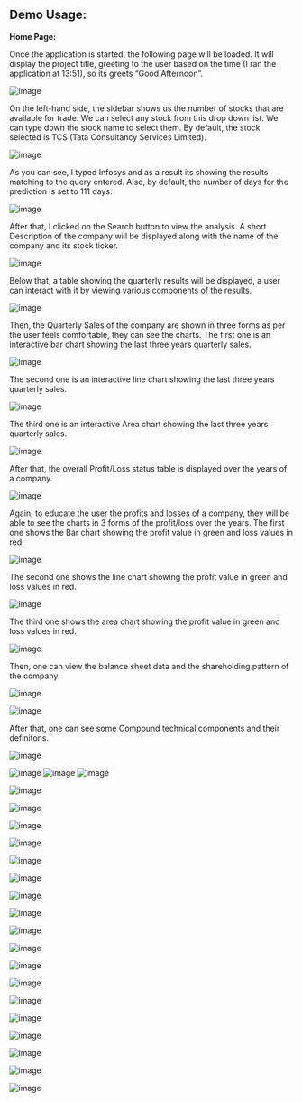 ## Demo Usage:

**Home Page:**

Once the application is started, the following page will be loaded. It will display the project title, greeting to the user based on the time (I ran the application at 13:51), so its greets “Good Afternoon”.

![image](https://github.com/RahulRoy-rsp/ASMA-A-Stock-Market-Analyser/assets/91940155/0f5e16e0-eee9-4d34-93d9-dbb1cc7b886d)

On the left-hand side, the sidebar shows us the number of stocks that are available for trade. We can select any stock from this drop down list. We can type down the stock name to select them. By default, the stock selected is TCS (Tata Consultancy Services Limited).

![image](https://github.com/RahulRoy-rsp/ASMA-A-Stock-Market-Analyser/assets/91940155/33f299e9-601f-4735-930d-e15cdb9ddd30)

As you can see, I typed Infosys and as a result its showing the results matching to the query entered. Also, by default, the number of days for the prediction is set to 111 days.

![image](https://github.com/RahulRoy-rsp/ASMA-A-Stock-Market-Analyser/assets/91940155/9dc38b5b-1ad5-418a-9425-06392fd379c4)

After that, I clicked on the Search button to view the analysis.
A short Description of the company will be displayed along with the name of the company and its stock ticker.

![image](https://github.com/RahulRoy-rsp/ASMA-A-Stock-Market-Analyser/assets/91940155/9ea428d7-6e2e-4fde-8536-da4ce2bbc924)

Below that, a table showing the quarterly results will be displayed, a user can interact with it by viewing various components of the results.

![image](https://github.com/RahulRoy-rsp/ASMA-A-Stock-Market-Analyser/assets/91940155/20f2a7c3-5727-4984-b3d4-a8140ec5c38a)

Then, the Quarterly Sales of the company are shown in three forms as per the user feels comfortable, they can see the charts.
The first one is an interactive bar chart showing the last three years quarterly sales.

![image](https://github.com/RahulRoy-rsp/ASMA-A-Stock-Market-Analyser/assets/91940155/bae7eda2-3092-46fd-b05f-21bcf7e9d9db)

The second one is an interactive line chart showing the last three years quarterly sales.

![image](https://github.com/RahulRoy-rsp/ASMA-A-Stock-Market-Analyser/assets/91940155/89f1e51e-0bba-4592-a0e6-4a18ec8007a8)

The third one is an interactive Area chart showing the last three years quarterly sales.

![image](https://github.com/RahulRoy-rsp/ASMA-A-Stock-Market-Analyser/assets/91940155/daba5ef8-0d6f-49a7-ab52-c1f2143f3903)

After that, the overall Profit/Loss status table is displayed over the years of a company.

![image](https://github.com/RahulRoy-rsp/ASMA-A-Stock-Market-Analyser/assets/91940155/a0c30a62-3fa0-4fa9-95e4-c7534ed1aa9f)

Again, to educate the user the profits and losses of a company, they will be able to see the charts in 3 forms of the profit/loss over the years.
The first one shows the Bar chart showing the profit value in green and loss values in red.

![image](https://github.com/RahulRoy-rsp/ASMA-A-Stock-Market-Analyser/assets/91940155/15ffff94-4548-4a5b-8179-7c6c88e1b028)

The second one shows the line chart showing the profit value in green and loss values in red.

![image](https://github.com/RahulRoy-rsp/ASMA-A-Stock-Market-Analyser/assets/91940155/af78a9b3-6a6e-44eb-b4cf-7376920c248b)

The third one shows the area chart showing the profit value in green and loss values in red.

![image](https://github.com/RahulRoy-rsp/ASMA-A-Stock-Market-Analyser/assets/91940155/0fe51b3b-4317-433b-91d2-c495c8f32d2f)

Then, one can view the balance sheet data and the shareholding pattern of the company.

![image](https://github.com/RahulRoy-rsp/ASMA-A-Stock-Market-Analyser/assets/91940155/37eb86f4-d4b5-42d8-8284-468cd74e9b65)

![image](https://github.com/RahulRoy-rsp/ASMA-A-Stock-Market-Analyser/assets/91940155/8ee965c6-ddc9-417f-9553-de18f180bd03)

After that, one can see some Compound technical components and their definitons.

![image](https://github.com/RahulRoy-rsp/ASMA-A-Stock-Market-Analyser/assets/91940155/98baf6b2-fa98-4d7b-b3da-e336bc86ba22)

![image](https://github.com/RahulRoy-rsp/ASMA-A-Stock-Market-Analyser/assets/91940155/5e5db865-cacb-4992-a399-f7e98efc0f68)
![image](https://github.com/RahulRoy-rsp/ASMA-A-Stock-Market-Analyser/assets/91940155/0a33619a-9205-445e-b20d-b50570a75085)
![image](https://github.com/RahulRoy-rsp/ASMA-A-Stock-Market-Analyser/assets/91940155/fb4b11dd-cb3a-49e6-8491-a6a9e0b43242)


![image](https://github.com/RahulRoy-rsp/ASMA-A-Stock-Market-Analyser/assets/91940155/d6fe2cb2-668a-4709-af0e-536d7da9914b)

![image](https://github.com/RahulRoy-rsp/ASMA-A-Stock-Market-Analyser/assets/91940155/b942f8a0-d0df-43a5-a011-e2be911d6420)

![image](https://github.com/RahulRoy-rsp/ASMA-A-Stock-Market-Analyser/assets/91940155/675d5519-c7a4-40f7-b1c2-5df4cfc5a7c6)

![image](https://github.com/RahulRoy-rsp/ASMA-A-Stock-Market-Analyser/assets/91940155/0dd78f0e-c4e8-4a4f-adb6-4078d53ea695)

![image](https://github.com/RahulRoy-rsp/ASMA-A-Stock-Market-Analyser/assets/91940155/99bf3bbe-1b66-4442-a722-fb526eb495d6)

![image](https://github.com/RahulRoy-rsp/ASMA-A-Stock-Market-Analyser/assets/91940155/e109d26f-d73d-4406-8d22-05d50657e691)

![image](https://github.com/RahulRoy-rsp/ASMA-A-Stock-Market-Analyser/assets/91940155/dfde1fcc-c4f1-4411-a86b-9c7ca6a02891)

![image](https://github.com/RahulRoy-rsp/ASMA-A-Stock-Market-Analyser/assets/91940155/0857c7f8-b6ef-4de0-869c-fe98369996fe)

![image](https://github.com/RahulRoy-rsp/ASMA-A-Stock-Market-Analyser/assets/91940155/22e1fe87-a660-420c-aff7-3e010c009580)

![image](https://github.com/RahulRoy-rsp/ASMA-A-Stock-Market-Analyser/assets/91940155/299305dc-3fc6-4bfa-b6ca-74b13e471df6)

![image](https://github.com/RahulRoy-rsp/ASMA-A-Stock-Market-Analyser/assets/91940155/22995327-bcc0-4a7a-be8d-6d440eb364ff)

![image](https://github.com/RahulRoy-rsp/ASMA-A-Stock-Market-Analyser/assets/91940155/2daadd2f-ee7f-4e5b-9b36-7c22156e4aea)

![image](https://github.com/RahulRoy-rsp/ASMA-A-Stock-Market-Analyser/assets/91940155/b4526ea6-00ca-4ddc-b268-04bffc6fc2ff)

![image](https://github.com/RahulRoy-rsp/ASMA-A-Stock-Market-Analyser/assets/91940155/ebcc150e-4345-47ab-bb8f-edbf2b2bd6f8)

![image](https://github.com/RahulRoy-rsp/ASMA-A-Stock-Market-Analyser/assets/91940155/70b777d1-8004-4594-b48f-f57ff0b48e32)

![image](https://github.com/RahulRoy-rsp/ASMA-A-Stock-Market-Analyser/assets/91940155/df5c0d34-29b8-4199-9bf5-abb1dfe13139)


![image](https://github.com/RahulRoy-rsp/ASMA-A-Stock-Market-Analyser/assets/91940155/6ce75dc4-2bad-40de-a6f6-001e01178058)

![image](https://github.com/RahulRoy-rsp/ASMA-A-Stock-Market-Analyser/assets/91940155/ea788491-a1c0-431d-ad1c-45132977c473)
